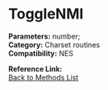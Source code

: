 # ToggleNMI

**Parameters:** number;  
**Category:** Charset routines  
**Compatibility:** NES  

**Reference Link:**  
[Back to Methods List](../../SUMMARY.md)
